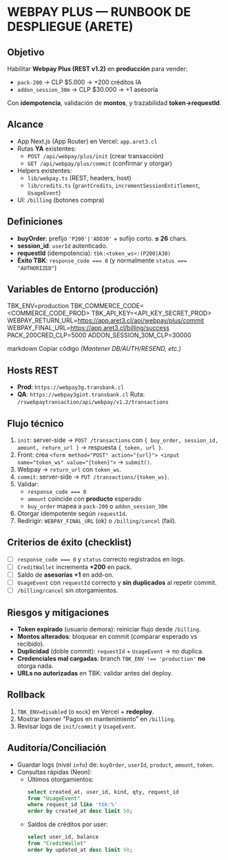 # WEBPAY PLUS — RUNBOOK DE DESPLIEGUE (ARETE)

## Objetivo
Habilitar **Webpay Plus (REST v1.2)** en **producción** para vender:
- `pack-200` → CLP $5.000 → +200 créditos IA
- `addon_session_30m` → CLP $30.000 → +1 asesoría

Con **idempotencia**, validación de **montos**, y trazabilidad **token→requestId**.

## Alcance
- App Next.js (App Router) en Vercel: `app.aret3.cl`
- Rutas **YA** existentes:
  - `POST /api/webpay/plus/init` (crear transacción)
  - `GET /api/webpay/plus/commit` (confirmar y otorgar)
- Helpers existentes:
  - `lib/webpay.ts` (REST, headers, host)
  - `lib/credits.ts` (`grantCredits`, `incrementSessionEntitlement`, `UsageEvent`)
- UI: `/billing` (botones compra)

## Definiciones
- **buyOrder**: prefijo `'P200'|'ADD30'` + sufijo corto. **≤ 26** chars.
- **session_id**: `userId` autenticado.
- **requestId** (idempotencia): `tbk:<token_ws>:(P200|A30)`
- **Éxito TBK**: `response_code === 0` (y normalmente `status === "AUTHORIZED"`)

## Variables de Entorno (producción)
TBK_ENV=production
TBK_COMMERCE_CODE=<COMMERCE_CODE_PROD>
TBK_API_KEY=<API_KEY_SECRET_PROD>
WEBPAY_RETURN_URL=https://app.aret3.cl/api/webpay/plus/commit
WEBPAY_FINAL_URL=https://app.aret3.cl/billing/success
PACK_200CRED_CLP=5000
ADDON_SESSION_30M_CLP=30000

markdown
Copiar código
*(Mantener DB/AUTH/RESEND, etc.)*

## Hosts REST
- **Prod**: `https://webpay3g.transbank.cl`
- **QA**:   `https://webpay3gint.transbank.cl`
Ruta: `/rswebpaytransaction/api/webpay/v1.2/transactions`

## Flujo técnico
1) `init`: server-side → `POST /transactions` con `{ buy_order, session_id, amount, return_url }` → respuesta `{ token, url }`.
2) Front: crea `<form method="POST" action="{url}"> <input name="token_ws" value="{token}">` → `submit()`.
3) Webpay → `return_url` con `token_ws`.
4) `commit`: server-side → `PUT /transactions/{token_ws}`.
5) Validar:
   - `response_code === 0`
   - `amount` coincide con **producto** esperado
   - `buy_order` mapea a `pack-200` o `addon_session_30m`
6) Otorgar idempotente según `requestId`.
7) Redirigir: `WEBPAY_FINAL_URL` (ok) o `/billing/cancel` (fail).

## Criterios de éxito (checklist)
- [ ] `response_code === 0` y `status` correcto registrados en logs.
- [ ] `CreditWallet` incrementa **+200** en pack.
- [ ] Saldo de **asesorías +1** en add-on.
- [ ] `UsageEvent` con `requestId` correcto y **sin duplicados** al repetir commit.
- [ ] `/billing/cancel` sin otorgamientos.

## Riesgos y mitigaciones
- **Token expirado** (usuario demora): reiniciar flujo desde `/billing`.
- **Montos alterados**: bloquear en commit (comparar esperado vs recibido).
- **Duplicidad** (doble commit): `requestId` + `UsageEvent` → no duplica.
- **Credenciales mal cargadas**: branch `TBK_ENV !== 'production'` **no** otorga nada.
- **URLs no autorizadas** en TBK: validar antes del deploy.

## Rollback
1) `TBK_ENV=disabled` (o `mock`) en Vercel + **redeploy**.
2) Mostrar banner “Pagos en mantenimiento” en `/billing`.
3) Revisar logs de `init/commit` y `UsageEvent`.

## Auditoría/Conciliación
- Guardar logs (nivel `info`) de: `buyOrder`, `userId`, `product`, `amount`, `token`.
- Consultas rápidas (Neon):
  - Últimos otorgamientos:
    ```sql
    select created_at, user_id, kind, qty, request_id
    from "UsageEvent"
    where request_id like 'tbk:%'
    order by created_at desc limit 50;
    ```
  - Saldos de créditos por user:
    ```sql
    select user_id, balance
    from "CreditWallet"
    order by updated_at desc limit 50;
    ```